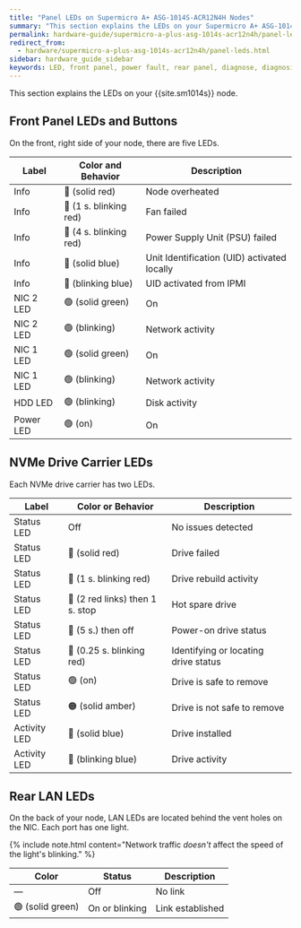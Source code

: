 ```yaml
---
title: "Panel LEDs on Supermicro A+ ASG-1014S-ACR12N4H Nodes"
summary: "This section explains the LEDs on your Supermicro A+ ASG-1014S-ACR12N4H node."
permalink: hardware-guide/supermicro-a-plus-asg-1014s-acr12n4h/panel-leds.html
redirect_from:
  - hardware/supermicro-a-plus-asg-1014s-acr12n4h/panel-leds.html
sidebar: hardware_guide_sidebar
keywords: LED, front panel, power fault, rear panel, diagnose, diagnosis, hardware health, Supermicro 1014S, ACR12N4H
---
```


This section explains the LEDs on your {{site.sm1014s}} node.

## Front Panel LEDs and Buttons

On the front, right side of your node, there are five LEDs.

| Label                  | Color and Behavior     | Description                                 |
| ---------------------- | ---------------------- | ------------------------------------------- |
| Info                   | 🔴 (solid red)         | Node overheated                             |          
| Info                   | 🔴 (1 s. blinking red) | Fan failed                                  |
| Info                   | 🔴 (4 s. blinking red) | Power Supply Unit (PSU) failed              |
| Info                   | 🔵 (solid blue)        | Unit Identification (UID) activated locally |
| Info                   | 🔵 (blinking blue)     | UID activated from IPMI                     |
| NIC 2 LED              | 🟢 (solid green)       | On                                          |
| NIC 2 LED              | 🟢 (blinking)          | Network activity                            |
| NIC 1 LED              | 🟢 (solid green)       | On                                          |
| NIC 1 LED              | 🟢 (blinking)          | Network activity                            |
| HDD LED                | 🟢 (blinking)          | Disk activity                               |
| Power LED              | 🟢 (on)                | On                                          |


## NVMe Drive Carrier LEDs

Each NVMe drive carrier has two LEDs.

| Label                  | Color or Behavior               | Description                          |
| ---------------------- | ------------------------------- | -----------------------------------  |
| Status LED             | Off                             | No issues detected                   |
| Status LED             | 🔴 (solid red)                  | Drive failed                         |
| Status LED             | 🔴 (1 s. blinking red)          | Drive rebuild activity               |
| Status LED             | 🔴 (2 red links) then 1 s. stop | Hot spare drive                      |
| Status LED             | 🔴 (5 s.) then off              | Power-on drive status                |
| Status LED             | 🔴 (0.25 s. blinking red)       | Identifying or locating drive status |
| Status LED             | 🟢 (on)                         | Drive is safe to remove              |
| Status LED             | 🟠 (solid amber)                | Drive is not safe to remove          |
| Activity LED           | 🔵 (solid blue)                 | Drive installed                      |
| Activity LED           | 🔵 (blinking blue)              | Drive activity                       |


## Rear LAN LEDs

On the back of your node, LAN LEDs are located behind the vent holes on the NIC. Each port has one light.

{% include note.html content="Network traffic *doesn't* affect the speed of the light's blinking." %}

| Color            | Status             | Description      |
| ---------------- | ------------------ | ---------------- |
| &#8212;          | Off                | No link          |
| 🟢 (solid green) | On or blinking     | Link established |
